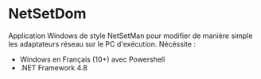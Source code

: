# NetSetDom

Application Windows de style NetSetMan pour modifier de manière simple les adaptateurs réseau sur le PC d'exécution.
Nécéssite :
- Windows en Français (10+) avec Powershell
- .NET Framework 4.8
